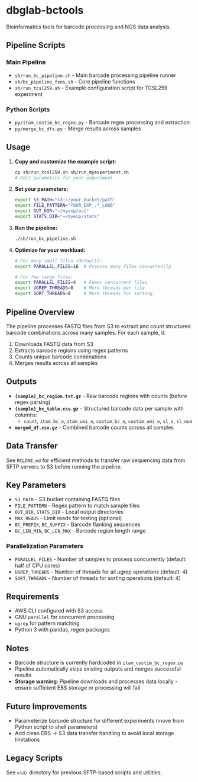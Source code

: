 # dbglab-bctools

Bioinformatics tools for barcode processing and NGS data analysis.

## Pipeline Scripts

### Main Pipeline
- `sh/run_bc_pipeline.sh` - Main barcode processing pipeline runner
- `sh/bc_pipeline_fxns.sh` - Core pipeline functions
- `sh/run_tcsl259.sh` - Example configuration script for TCSL259 experiment

### Python Scripts
- `py/itam_costim_bc_regex.py` - Barcode regex processing and extraction
- `py/merge_bc_dfs.py` - Merge results across samples

## Usage

1. **Copy and customize the example script:**
   ```bash
   cp sh/run_tcsl259.sh sh/run_myexperiment.sh
   # Edit parameters for your experiment
   ```

2. **Set your parameters:**
   ```bash
   export S3_PATH="s3://your-bucket/path"
   export FILE_PATTERN="YOUR_EXP_.*_L006"
   export OUT_DIR="~/myexp/out"
   export STATS_DIR="~/myexp/stats"
   ```

3. **Run the pipeline:**
   ```bash
   ./sh/run_bc_pipeline.sh
   ```

4. **Optimize for your workload:**
   ```bash
   # For many small files (default):
   export PARALLEL_FILES=16  # Process many files concurrently
   
   # For few large files:
   export PARALLEL_FILES=4   # Fewer concurrent files  
   export UGREP_THREADS=8    # More threads per file
   export SORT_THREADS=8     # More threads for sorting
   ```

## Pipeline Overview

The pipeline processes FASTQ files from S3 to extract and count structured barcode combinations across many samples. For each sample, it:

1. Downloads FASTQ data from S3
2. Extracts barcode regions using regex patterns
3. Counts unique barcode combinations
4. Merges results across all samples

## Outputs

- **`{sample}_bc_region.txt.gz`** - Raw barcode regions with counts (before regex parsing)
- **`{sample}_bc_table.csv.gz`** - Structured barcode data per sample with columns:
  - `count`, `itam_bc_o`, `itam_umi_o`, `costim_bc_o`, `costim_umi_o`, `sl_o`, `sl_num`
- **`merged_df.csv.gz`** - Combined barcode counts across all samples

## Data Transfer

See `RCLONE.md` for efficient methods to transfer raw sequencing data from SFTP servers to S3 before running the pipeline.

## Key Parameters

- `S3_PATH` - S3 bucket containing FASTQ files
- `FILE_PATTERN` - Regex pattern to match sample files
- `OUT_DIR`, `STATS_DIR` - Local output directories
- `MAX_READS` - Limit reads for testing (optional)
- `BC_PREFIX`, `BC_SUFFIX` - Barcode flanking sequences
- `BC_LEN_MIN`, `BC_LEN_MAX` - Barcode region length range

### Parallelization Parameters

- `PARALLEL_FILES` - Number of samples to process concurrently (default: half of CPU cores)
- `UGREP_THREADS` - Number of threads for all ugrep operations (default: 4)
- `SORT_THREADS` - Number of threads for sorting operations (default: 4)

## Requirements

- AWS CLI configured with S3 access
- GNU `parallel` for concurrent processing
- `ugrep` for pattern matching
- Python 3 with pandas, regex packages

## Notes

- Barcode structure is currently hardcoded in `itam_costim_bc_regex.py` 
- Pipeline automatically skips existing outputs and merges successful results
- **Storage warning**: Pipeline downloads and processes data locally - ensure sufficient EBS storage or processing will fail

## Future Improvements

- Parameterize barcode structure for different experiments (move from Python script to shell parameters)
- Add clean EBS → S3 data transfer handling to avoid local storage limitations

## Legacy Scripts

See `old/` directory for previous SFTP-based scripts and utilities. 